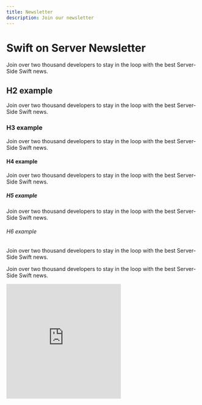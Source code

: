 ```yaml
---
title: Newsletter
description: Join our newsletter
---
```


# Swift on Server Newsletter

Join over two thousand developers to stay in the loop with the best Server-Side Swift news.

## H2 example

Join over two thousand developers to stay in the loop with the best Server-Side Swift news.

### H3 example

Join over two thousand developers to stay in the loop with the best Server-Side Swift news.

#### H4 example

Join over two thousand developers to stay in the loop with the best Server-Side Swift news.

##### H5 example

Join over two thousand developers to stay in the loop with the best Server-Side Swift news.

###### H6 example

Join over two thousand developers to stay in the loop with the best Server-Side Swift news.

Join over two thousand developers to stay in the loop with the best Server-Side Swift news.

<iframe height="300" scrolling="no" frameborder="0" src="https://cdn.forms-content-1.sg-form.com/3aafd3bd-d72e-11ee-a5d3-8e190346b185" />

